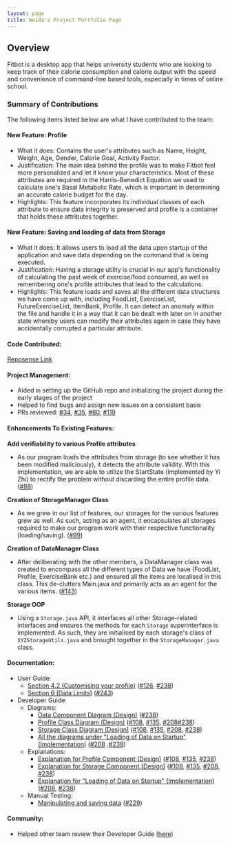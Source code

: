 ```yaml
---
layout: page
title: Weida's Project Portfolio Page
---
```



## Overview

Fitbot is a desktop app that helps university students who are looking to keep track of their calorie consumption and calorie output with the speed and convenience of command-line based tools, especially in times of online school.

### Summary of Contributions
The following items listed below are what I have contributed to the team:

#### **New Feature**: Profile

- What it does: Contains the user's attributes such as Name, Height, Weight, Age, Gender, Calorie Goal, Activity Factor.
- Justification: The main idea behind the profile was to make Fitbot feel more personalized and let it know your characteristics. Most of these attributes are required in the Harris-Benedict Equation we used to calculate one's Basal Metabolic Rate, which is
  important in determining an accurate calorie budget for the day.
- Highlights: This feature incorporates its individual classes of each attribute to ensure data integrity is preserved and profile is a container that
  holds these attributes together.

#### **New Feature**: Saving and loading of data from Storage

- What it does: It allows users to load all the data upon startup of the application and save data depending on the command that is being executed. 
- Justification: Having a storage utility is crucial in our app's functionality of calculating the past week of exercise/food consumed,
as well as remembering one's profile attributes that lead to the calculations.
- Highlights: This feature loads and saves all the different data structures we have come up with, including FoodList, ExerciseList, FutureExerciseList, ItemBank, Profile. It can detect an anomaly within the file and handle it in a way that it can be dealt with later on
in another state whereby users can modify their attributes again in case they have accidentally corrupted a particular attribute.


#### **Code Contributed**:

[Reposense Link](https://nus-cs2113-ay2122s1.github.io/tp-dashboard/?search=weidak&sort=groupTitle&sortWithin=title&timeframe=commit&mergegroup=&groupSelect=groupByRepos&breakdown=true&checkedFileTypes=docs~functional-code~test-code~other&since=2021-09-25&tabOpen=true&tabType=authorship&tabAuthor=weidak&tabRepo=AY2122S1-CS2113T-F14-2%2Ftp%5Bmaster%5D&authorshipIsMergeGroup=false&authorshipFileTypes=docs~functional-code~test-code&authorshipIsBinaryFileTypeChecked=false)

#### **Project Management**:

- Aided in setting up the GitHub repo and initializing the project during the early stages of the project
- Helped to find bugs and assign new issues on a consistent basis
- PRs reviewed: [#34](https://github.com/AY2122S1-CS2113T-F14-2/tp/pull/34), [#35](https://github.com/AY2122S1-CS2113T-F14-2/tp/pull/35), 
[#80](https://github.com/AY2122S1-CS2113T-F14-2/tp/pull/80), [#119](https://github.com/AY2122S1-CS2113T-F14-2/tp/pull/119)


[comment]: <> (TODO add the PRs reviewed on github prs..)

#### **Enhancements To Existing Features**:

**Add verifiability to various Profile attributes**

- As our program loads the attributes from storage (to see whether it has been modified maliciously), it detects the attribute validity. With this
implementation, we are able to utilize the StartState (implemented by Yi Zhi) to rectify the problem without discarding the entire profile data. ([#88](https://github.com/AY2122S1-CS2113T-F14-2/tp/pull/88))

**Creation of StorageManager Class**

- As we grew in our list of features, our storages for the various features grew as well. As such, acting as an agent, it encapsulates all storages required to make our program work with their respective functionality (loading/saving). ([#99](https://github.com/AY2122S1-CS2113T-F14-2/tp/pull/99))

**Creation of DataManager Class**

- After deliberating with the other members, a DataManager class was created to encompass all the different types of Data we have (FoodList, Profile, ExerciseBank etc.)
and ensured all the items are localised in this class. This de-clutters Main.java and primarily acts as an agent for the various items. ([#143](https://github.com/AY2122S1-CS2113T-F14-2/tp/pull/143))

**Storage OOP**

- Using a `Storage.java` API, it interfaces all other Storage-related interfaces and ensures the methods for each `Storage` superinterface is implemented. As such, they are initialised by each storage's class of `XYZStorageUtils.java` and brought together in the `StorageManager.java` class.

#### **Documentation**:


- User Guide:
  - [Section 4.2 (Customising your profile)](https://ay2122s1-cs2113t-f14-2.github.io/tp/UserGuide.html#41-customising-your-profile) ([#126](https://github.com/AY2122S1-CS2113T-F14-2/tp/pull/126), [#238](https://github.com/AY2122S1-CS2113T-F14-2/tp/pull/238))
  - [Section 6 (Data Limits)](https://ay2122s1-cs2113t-f14-2.github.io/tp/UserGuide.html#6-data-limits) ([#243](https://github.com/AY2122S1-CS2113T-F14-2/tp/pull/238))
- Developer Guide:
  - Diagrams: 
    - [Data Component Diagram (Design)](https://ay2122s1-cs2113t-f14-2.github.io/tp/DeveloperGuide.html#data-component) ([#238](https://github.com/AY2122S1-CS2113T-F14-2/tp/pull/238))
    - [Profile Class Diagram (Design)](https://ay2122s1-cs2113t-f14-2.github.io/tp/DeveloperGuide.html#data-component-profile) ([#108](https://github.com/AY2122S1-CS2113T-F14-2/tp/pull/108), [#135](https://github.com/AY2122S1-CS2113T-F14-2/tp/pull/135), [#208](https://github.com/AY2122S1-CS2113T-F14-2/tp/pull/208)[#238](https://github.com/AY2122S1-CS2113T-F14-2/tp/pull/238))
    - [Storage Class Diagram (Design)](https://ay2122s1-cs2113t-f14-2.github.io/tp/DeveloperGuide.html#storage-component) ([#108](https://github.com/AY2122S1-CS2113T-F14-2/tp/pull/108), [#135](https://github.com/AY2122S1-CS2113T-F14-2/tp/pull/135), [#208](https://github.com/AY2122S1-CS2113T-F14-2/tp/pull/208), [#238](https://github.com/AY2122S1-CS2113T-F14-2/tp/pull/238))
    - [All the diagrams under "Loading of Data on Startup" (Implementation)](https://ay2122s1-cs2113t-f14-2.github.io/tp/DeveloperGuide.html#loading-of-data-on-startup) ([#208](https://github.com/AY2122S1-CS2113T-F14-2/tp/pull/208) ,[#238](https://github.com/AY2122S1-CS2113T-F14-2/tp/pull/238))
  - Explanations: 
    - [Explanation for Profile Component (Design)](https://ay2122s1-cs2113t-f14-2.github.io/tp/DeveloperGuide.html#data-component-profile) ([#108](https://github.com/AY2122S1-CS2113T-F14-2/tp/pull/108), [#135](https://github.com/AY2122S1-CS2113T-F14-2/tp/pull/135), [#238](https://github.com/AY2122S1-CS2113T-F14-2/tp/pull/238))
    - [Explanation for Storage Component (Design)](https://ay2122s1-cs2113t-f14-2.github.io/tp/DeveloperGuide.html#storage-component) ([#108](https://github.com/AY2122S1-CS2113T-F14-2/tp/pull/108), [#135](https://github.com/AY2122S1-CS2113T-F14-2/tp/pull/135), [#208](https://github.com/AY2122S1-CS2113T-F14-2/tp/pull/208), [#238](https://github.com/AY2122S1-CS2113T-F14-2/tp/pull/238))
    - [Explanation for "Loading of Data on Startup" (Implementation)](https://ay2122s1-cs2113t-f14-2.github.io/tp/DeveloperGuide.html#loading-of-data-on-startup) ([#208](https://github.com/AY2122S1-CS2113T-F14-2/tp/pull/208), [#238](https://github.com/AY2122S1-CS2113T-F14-2/tp/pull/238))
  - Manual Testing:
    - [Manipulating and saving data](https://ay2122s1-cs2113t-f14-2.github.io/tp/DeveloperGuide.html#manipulating-and-saving-data) ([#229](https://github.com/AY2122S1-CS2113T-F14-2/tp/pull/229))

#### **Community**:

- Helped other team review their Developer Guide ([here](https://github.com/nus-cs2113-AY2122S1/tp/pull/38/files/573949f70d1e1057b046baeb5df957ba63857559))